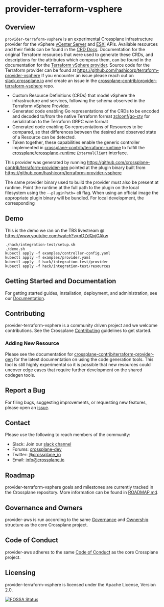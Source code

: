 # provider-terraform-vsphere


## Overview

`provider-terraform-vsphere` is an experimental Crossplane infrastructure provider for
the vSphere [vCenter Server](https://www.vmware.com/products/vcenter-server.html) and
[ESXi](https://www.vmware.com/products/esxi-and-esx.html) APIs.
Available resources and their fields can be found in the [CRD
Docs](https://doc.crds.dev/github.com/crossplane-contrib/provider-terraform-vsphere).
Documentation for the original Terraform resources that were used to generate these CRDs,
and descriptions for the attributes which compose them, can be found in the documentation for the
[Terraform vSphere provider](https://registry.terraform.io/providers/hashicorp/vsphere/latest/docs).
Source code for the Terraform provider can be found at https://github.com/hashicorp/terraform-provider-vsphere
If you encounter an issue please reach out on
[slack.crossplane.io](https://slack.crossplane.io) and create an issue in
the [crossplane-contrib/provider-terraform-vsphere](https://github.com/crossplane-contrib/provider-terraform-vsphere)
repo.

* Custom Resource Definitions (CRDs) that model vSphere the infrastructure and services, following
  the schema observed in the Terraform vSphere Provider.
* Generated code enabling Go representations of the CRDs to be encoded and decoded to/from the native Terraform
  format [zclconf/go-cty](https://github.com/zclconf/go-cty) for serialization to the Terraform GRPC wire format
* Generated code enabling Go representations of Resources to be compared, so that differences between the desired
  and observed state of a Resource can be detected.
* Taken together, these capabilities enable the generic controller implemented in 
  [crossplane-contrib/terraform-runtime](https://github.com/crossplane-contrib/terraform-runtime) to fulfill the
  [crossplane/crossplane-runtime](https://github.com/crossplane/crossplane-runtime) `ExternalClient` interface.

This provider was generated by running https://github.com/crossplane-contrib/terraform-provider-gen
pointed at the plugin binary built from https://github.com/hashicorp/terraform-provider-vsphere

The same provider binary used to build the provider must also be present at runtime. Point the runtime at the
full path to the plugin on the local filesystem using the `--pluginPath=` cli flag. When using an official image
the appropriate plugin binary will be bundled. For local development, the corresponding 

## Demo

This is the demo we ran on the TBS livestream @ https://www.youtube.com/watch?v=nDZdQxjGAkw

```
./hack/integration-test/setup.sh
./demo.sh
kubectl apply -f examples/controller-config.yaml
kubectl apply -f examples/provider.yaml
kubectl apply -f hack/integration-test/provider
kubectl apply -f hack/integration-test/resources
```

## Getting Started and Documentation

For getting started guides, installation, deployment, and administration, see
our [Documentation](https://crossplane.io/docs/latest).

## Contributing

provider-terraform-vsphere is a community driven project and we welcome contributions. See the
Crossplane
[Contributing](https://github.com/crossplane/crossplane/blob/master/CONTRIBUTING.md)
guidelines to get started.

### Adding New Resource

Please see the documentation for [crossplane-contrib/terraform-provider-gen](https://github.com/crossplane-contrib/terraform-provider-gen)
for the latest documentation on using the code generation tools. This tool is still highly experimental so it is possible that new
resources could uncover edge cases that require further development on the shared codegen tools.

## Report a Bug

For filing bugs, suggesting improvements, or requesting new features, please
open an [issue](https://github.com/crossplane-contrib/provider-terraform-vsphere/issues).

## Contact

Please use the following to reach members of the community:

* Slack: Join our [slack channel](https://slack.crossplane.io)
* Forums:
  [crossplane-dev](https://groups.google.com/forum/#!forum/crossplane-dev)
* Twitter: [@crossplane_io](https://twitter.com/crossplane_io)
* Email: [info@crossplane.io](mailto:info@crossplane.io)

## Roadmap

provider-terraform-vsphere goals and milestones are currently tracked in the Crossplane
repository. More information can be found in
[ROADMAP.md](https://github.com/crossplane/crossplane/blob/master/ROADMAP.md).

## Governance and Owners

provider-aws is run according to the same
[Governance](https://github.com/crossplane/crossplane/blob/master/GOVERNANCE.md)
and [Ownership](https://github.com/crossplane/crossplane/blob/master/OWNERS.md)
structure as the core Crossplane project.

## Code of Conduct

provider-aws adheres to the same [Code of
Conduct](https://github.com/crossplane/crossplane/blob/master/CODE_OF_CONDUCT.md)
as the core Crossplane project.

## Licensing

provider-terraform-vsphere is licensed under the Apache License, Version 2.0.

[![FOSSA Status](https://app.fossa.io/api/projects/git%2Bgithub.com%2Fcrossplane-contrib%2Fprovider-terraform-vsphere.svg?type=large)](https://app.fossa.io/projects/git%2Bgithub.com%2Fcrossplane-contrib%2Fprovider-terraform-vsphere?ref=badge_large)
